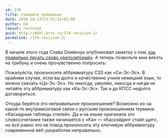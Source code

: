 ```yaml
---
id: 176
title: Говорите правильно
date: 2010-10-13T23:53:51+03:00
author: h4
layout: revision
guid: http://mkhl.brnv.ru/174-revision-2/
permalink: /174-revision-2/
---
```

В начале этого года Слава Олиянчук опубликовал заметку о том, [как правильно писать слово «репозиторий»](http://mrprn.ru/21). А теперь позвольте мне влезть на трибуну и очень прочувственно попросить:

Пожалуйста, произносите аббревиатуру CSS как «Cи-Эс-Эс». В крайнем случае, если вы долго и качественно учили немецкий язык, то можно сказать «Цэ-Эс-Эс». Но никогда, умоляю, никогда и нигде не читайте эту аббревиатуру как «Ка-Эс-Эс». Так и до КПСС недолго договориться.

Откуда берётся это неправильное произношение? Возможно из-за какой-то внутримозговой связи с русским произношением термина: «Каскадные таблицы стилей». Да и на языке оригинала это словосочетание также начинается с «Ка» &#8212; «Каскэйдинг стайл щит», но всё равно это не повод произносить эту ключевую аббревиатуру современной веб-разработки неправильно.